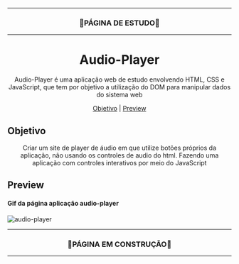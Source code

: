 
<hr>
<h3 align="center">🚧PÁGINA DE ESTUDO🚧</h3>
<hr>

<h1 align="center">Audio-Player</h1>



<p align="center">Audio-Player é uma aplicação web de estudo envolvendo HTML, CSS e JavaScript, que tem por objetivo a utilização do DOM para manipular dados do sistema web</p>

<p align="center">
  <a href="#objetivo">Objetivo</a> |
  <a href="#preview">Preview</a>
</p>


## Objetivo
<p align="center">
  Criar um site de player de áudio em que utilize botões próprios da aplicação, não usando os controles de audio do html. Fazendo uma aplicação com controles interativos por meio do JavaScript
</p>
  
    
## Preview

#### Gif da página aplicação audio-player
![audio-player](https://user-images.githubusercontent.com/68918326/153509164-8d9227e8-4cd3-41e0-9ec9-8e66b6108fa7.gif)


<hr>
<h3 align="center">🚧PÁGINA EM CONSTRUÇÃO🚧</h3>
<hr>
